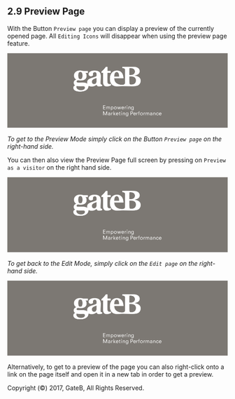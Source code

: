 ## 2.9 Preview Page


With the Button `Preview page` you can display a preview of the currently opened page. All `Editing Icons` will disappear when using the preview page feature.

![alt text](../reference/dummy.png "this is a placeholder")

*To get to the Preview Mode simply click on the Button `Preview page` on the right-hand side.*

You can then also view the Preview Page full screen by pressing on `Preview as a visitor` on the right hand side.

![alt text](../reference/dummy.png "this is a placeholder")

*To get back to the Edit Mode, simply click on the `Edit page` on the right-hand side.*

![alt text](../reference/dummy.png "this is a placeholder")

Alternatively, to get to a preview of the page you can also right-click onto a link on the page itself and open it in a new tab in order to get a preview.

Copyright (©) 2017, GateB, All Rights Reserved.
